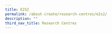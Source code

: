 ```yaml
---
title: E2S2
permalink: /about-create/research-centres/e2s2/
description: ""
third_nav_title: Research Centres
---
```

